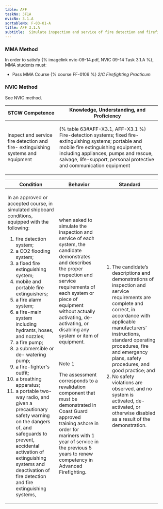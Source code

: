 ```yaml
---
table: AFF
taskNo: 3F1A
nvicNo: 3.1.A 
sortableNo: F-03-01-A
title: AFF 3.1.A 
subtitle:  Simulate inspection and service of fire detection and firefighting equipment
---
```



### MMA Method

In order to satisfy  {% imagelink nvic-09-14.pdf, NVIC 09-14 Task 3.1.A %}, MMA students must:

* Pass MMA Course {% course FF-0106 %}  *2/C Firefighting Practicum*


### NVIC Method

<a onclick="togglevisibility('nvic_methods')" >See NVIC method.</a>

<div id='nvic_methods' class='hide'>

<table>
<thead>
<tr>
<th class='forty'> STCW Competence </th>
<th class='sixty'> Knowledge, Understanding, and Proficiency </th>
</tr>
</thead>




<tbody>
<tr><td markdown='1'>

Inspect and service fire detection and fire- extinguishing systems and equipment

</td><td markdown='1'>

{% table 63#AFF-X3.1, AFF-X3.1 %} Fire-detection systems; fixed fire- extinguishing systems; portable and mobile fire extinguishing equipment, including appliances, pumps and rescue, salvage, life-support, personal protective and communication equipment

</td></tr>


</tbody>
</table>


<table>
<thead>
<tr><th class='twenty'>  Condition </th><th class='twenty'> Behavior </th><th  class='sixty'>Standard </th></tr>
</thead>
<tbody >



<tr><td markdown='1'>

In an approved or accepted course, in simulated shipboard conditions, equipped with the following:

1. fire detection system;
2. a CO2 flooding system;
3. a fixed fire extinguishing system;
4. mobile and portable fire extinguishers;
5. a fire alarm system;
6. a fire-main system including hydrants, hoses, and nozzles;
7. a fire pump;
8. a submersible or de- watering pump;
9. a fire-fighter's outfit;
10. a breathing apparatus;
11. a portable two-way radio, and given a precautionary safety warning on the dangers of, and safeguards to prevent, accidental activation of extinguishing systems and deactivation of fire detection and fire extinguishing systems,

</td><td markdown='1'>

when asked to simulate the inspection and service of each system, the candidate demonstrates and describes the proper inspection and service requirements of each system or piece of equipment without actually activating, de- activating, or disabling any system or item of equipment.

<br>

<div class="tooltip" markdown='1'>

Note 1

The assessment corresponds to a revalidation component that must be demonstrated in Coast Guard approved training ashore in order for mariners with 1 year of service in the previous 5 years to renew competency in Advanced Firefighting.

</div>


</td><td markdown='1'>

1. The candidate’s descriptions and demonstrations of inspection and service requirements are complete and correct, in accordance with applicable manufacturers’ instructions, standard operating procedures, fire and emergency plans, safety procedures, and good practice; and
2. No safety violations are observed, and no system is activated, de-activated, or otherwise disabled as a result of the demonstration.

</td></tr>
</tbody>
</table>
</div>
